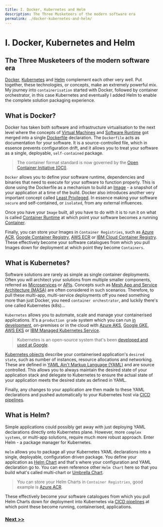 ```yaml
---
title: I. Docker, Kubernetes and Helm
description: The Three Musketeers of the modern software era
permalink: ./docker-kubernetes-and-helm/
---
```


# I. Docker, Kubernetes and Helm

## The Three Musketeers of the modern software era

[Docker](https://www.docker.com/), [Kubernetes](https://kubernetes.io/) and [Helm](https://helm.sh/) complement each other very well. Put together, these technologies, or concepts, make an extremely powerful mix. My journey into `containerisation` started with Docker, followed by container orchestrator, in this case Kubernetes and eventually I added Helm to enable the complete solution packaging experience.

## What is Docker?

Docker has taken both software and infrastructure virtualisation to the next level where the concepts of [Virtual Machines](https://en.wikipedia.org/wiki/Virtual_machine) and [Software Runtime](https://en.wikipedia.org/wiki/Runtime_system) got merged into a single [Dockerfile](https://docs.docker.com/engine/reference/builder/) declaration. The `Dockerfile` acts as documentation for your software. It is a source-controlled file, which in essence prevents configuration drift, and it allows you to treat your software as a single, deployable, `self-contained` package.

> The container format standard is now governed by the [Open Container Initiative (OCI)](https://opencontainers.org/).

`Docker` allows you to define your software runtime, dependencies and binaries that need to execute for your software to function properly. This is done using the Dockerfile as a mechanism to build an [Image](https://docs.docker.com/engine/reference/commandline/image/) - a snapshot of your application at a time of the build. Docker also introduces another very important concept called [Least Privileged](/embed-least-privileged-approach). In essence making your software `secure` and self-contained, or `isolated`, from any external influences.

Once you have your `Image` built, all you have to do with it is to run it on what is called [Container Runtime](https://www.docker.com/products/container-runtime) at which point your software becomes a running [Container](https://www.docker.com/resources/what-container).

Finally, you can store your Images in `Container Registries`, such as [Azure ACR](https://azure.microsoft.com/en-us/services/container-registry/), [Google Container Registry](https://cloud.google.com/container-registry), [AWS ECR](https://aws.amazon.com/ecr/) or [IBM Cloud Container Registry](https://www.ibm.com/uk-en/cloud/container-registry). These effectively become your software catalogues from which you pull Images down for deployment at which point they become `Containers`.

## What is Kubernetes?

Software solutions are rarely as simple as single container deployments. Often you will architect your solutions from multiple smaller components, referred as [Microservices](https://en.wikipedia.org/wiki/Microservices) or [APIs](https://en.wikipedia.org/wiki/API). Concepts such as [Mesh App and Service Architecture (MASA)](/adopt-mesh-app-and-service-architecture) are often considered in such scenarios. Therefore, to pull these multi-app, multi-service deployments off you need something more than just Docker, you need `container orchestrator`, and luckily there's one called Kubernetes (k8s)...

`Kubernetes` allows you to automate, scale and manage your containerised applications. It's a `production grade` system which you can run [in development](/design-container-ready-development), on-premises or in the cloud with [Azure AKS](https://azure.microsoft.com/en-gb/services/kubernetes-service), [Google GKE](https://cloud.google.com/kubernetes-engine), [AWS EKS](https://aws.amazon.com/eks) or [IBM Managed Kubernetes Service](https://www.ibm.com/uk-en/cloud/container-service).

> Kubernetes is an open-source system that's been [developed and used at Google](https://queue.acm.org/detail.cfm?id=2898444).

[Kubernetes objects](https://kubernetes.io/docs/concepts/overview/working-with-objects/kubernetes-objects/) describe your containerised application's `desired state`, such as number of instances, resource allocations and networking. These are defined in [YAML Ain't Markup Language (YAML)](https://yaml.org/) and are source controlled. This allows you to always maintain the desired state of your application stack and delegate to Kubernetes to ensure the actual state of your application meets the desired state as defined in YAML.

Finally, any changes to your application are then made to these YAML declarations and pushed automatically to your Kubernetes host via [CICD pipelines](/start-early-with-cicd-and-automation).

## What is Helm?

Simple applications could possibly get away with just deploying YAML declarations directly onto Kubernetes plane. However, more `complex systems`, or multi-app solutions, require much more robust approach. Enter Helm - a package manager for Kubernetes. 

`Helm` allows you to package all your Kubernetes YAML declarations into a single, deployable, configuration driven package. You define your application as [Helm Chart](https://helm.sh/docs/chart_template_guide/getting_started/) and that's where your configuration and YAML declaration go to. You can even reference other `Helm Chart` here so that you build what's called multi-chart or [Umbrella Chart](https://helm.sh/docs/howto/charts_tips_and_tricks/). 

> You can store your Helm Charts in `Container Registries`, good example is [Azure ACR](https://azure.microsoft.com/en-us/services/container-registry/).

These effectively become your software catalogues from which you pull Helm Charts down for deployment into Kubernetes via [CICD pipelines](/start-early-with-cicd-and-automation) at which point these become running, containerised, applications.

### [Next >>](/start-thinking-containers)